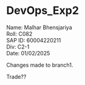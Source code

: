 # DevOps_Exp2

Name: Malhar Bhensjariya  
Roll: C082  
SAP ID: 60004220211  
Div: C2-1  
Date: 01/02/2025 

Changes made to branch1.

Trade??
